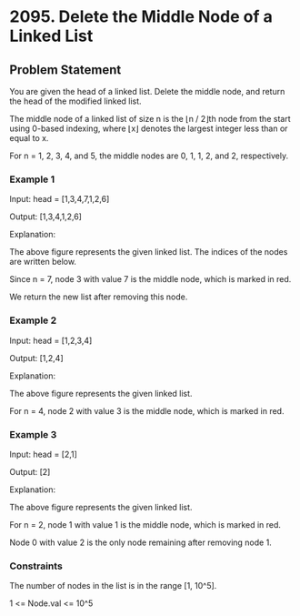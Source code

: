 # 2095. Delete the Middle Node of a Linked List

## Problem Statement

You are given the head of a linked list. Delete the middle node, and return the head of the modified linked list.

The middle node of a linked list of size n is the ⌊n / 2⌋th node from the start using 0-based indexing, where ⌊x⌋ denotes the largest integer less than or equal to x.

For n = 1, 2, 3, 4, and 5, the middle nodes are 0, 1, 1, 2, and 2, respectively.

### Example 1

[](./Example-1.png)

Input: head = [1,3,4,7,1,2,6]

Output: [1,3,4,1,2,6]

Explanation:

The above figure represents the given linked list. The indices of the nodes are written below.

Since n = 7, node 3 with value 7 is the middle node, which is marked in red.

We return the new list after removing this node.

### Example 2

[](./Example-2.png)

Input: head = [1,2,3,4]

Output: [1,2,4]

Explanation:

The above figure represents the given linked list.

For n = 4, node 2 with value 3 is the middle node, which is marked in red.

### Example 3

[](./Example-3.png)

Input: head = [2,1]

Output: [2]

Explanation:

The above figure represents the given linked list.

For n = 2, node 1 with value 1 is the middle node, which is marked in red.

Node 0 with value 2 is the only node remaining after removing node 1.

### Constraints

The number of nodes in the list is in the range [1, 10^5].

1 <= Node.val <= 10^5
